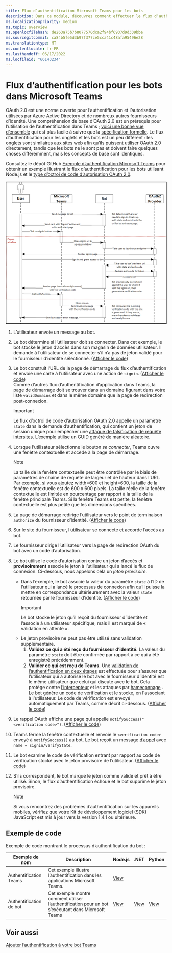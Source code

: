 ```yaml
---
title: Flux d’authentification Microsoft Teams pour les bots
description: Dans ce module, découvrez comment effectuer le flux d’authentification pour les bots dans Microsoft Teams et son exemple de code.
ms.localizationpriority: medium
ms.topic: overview
ms.openlocfilehash: de263a75b7b8077570dca2f94bf6937d9d339bbe
ms.sourcegitcommit: ca84b5fe5d3b97f377ce5cca41c48afa95496e28
ms.translationtype: MT
ms.contentlocale: fr-FR
ms.lasthandoff: 06/17/2022
ms.locfileid: "66143234"
---
```

# <a name="authentication-flow-for-bots-in-microsoft-teams"></a>Flux d’authentification pour les bots dans Microsoft Teams

OAuth 2.0 est une norme ouverte pour l’authentification et l’autorisation utilisées par Azure Active Directory et de nombreux autres fournisseurs d’identité. Une compréhension de base d’OAuth 2.0 est un prérequis pour l’utilisation de l’authentification dans Teams ; [voici une bonne vue d’ensemble](https://aaronparecki.com/oauth-2-simplified/) qui est plus facile à suivre que la [spécification formelle](https://oauth.net/2/). Le flux d’authentification pour les onglets et les bots est un peu différent : les onglets sont similaires aux sites web afin qu’ils puissent utiliser OAuth 2.0 directement, tandis que les bots ne le sont pas et doivent faire quelques choses différemment, mais les concepts de base sont identiques.

Consultez le dépôt GitHub [Exemple d’authentification Microsoft Teams](https://github.com/OfficeDev/Microsoft-Teams-Samples/tree/main/samples/app-auth/nodejs) pour obtenir un exemple illustrant le flux d’authentification pour les bots utilisant Node.js et le [type d’octroi de code d’autorisation OAuth 2.0](https://oauth.net/2/grant-types/authorization-code/).

![Diagramme de séquence d’authentification de bot](../../../assets/images/authentication/bot_auth_sequence_diagram.png)

1. L’utilisateur envoie un message au bot.
2. Le bot détermine si l’utilisateur doit se connecter.
   Dans cet exemple, le bot stocke le jeton d’accès dans son magasin de données utilisateur. Il demande à l’utilisateur de se connecter s’il n’a pas de jeton validé pour le fournisseur d’identité sélectionné. ([Afficher le code](https://github.com/OfficeDev/microsoft-teams-sample-auth-node/blob/469952a26d618dbf884a3be53c7d921cc580b1e2/src/utils/AuthenticationUtils.ts#L58-L76))
3. Le bot construit l’URL de la page de démarrage du flux d’authentification et envoie une carte à l’utilisateur avec une action de `signin`. ([Afficher le code](https://github.com/OfficeDev/microsoft-teams-sample-auth-node/blob/469952a26d618dbf884a3be53c7d921cc580b1e2/src/dialogs/BaseIdentityDialog.ts#L160-L190))</br>
    Comme d’autres flux d’authentification d’application dans Teams, la page de démarrage doit se trouver dans un domaine figurant dans votre liste `validDomains` et dans le même domaine que la page de redirection post-connexion.
    > [!IMPORTANT]
    > Le flux d’octroi de code d’autorisation OAuth 2.0 appelle un paramètre `state` dans la demande d’authentification, qui contient un jeton de session unique pour empêcher une [attaque de falsification de requête intersites](https://en.wikipedia.org/wiki/Cross-site_request_forgery). L’exemple utilise un GUID généré de manière aléatoire.
4. Lorsque l’utilisateur sélectionne le bouton *se connecter*, Teams ouvre une fenêtre contextuelle et accède à la page de démarrage.
   > [!NOTE]
   > La taille de la fenêtre contextuelle peut être contrôlée par le biais de paramètres de chaîne de requête de largeur et de hauteur dans l’URL. Par exemple, si vous ajoutez width=600 et height=600, la taille de la fenêtre contextuelle est de 600 x 600 pixels. La taille réelle de la fenêtre contextuelle est limitée en pourcentage par rapport à la taille de la fenêtre principale Teams. Si la fenêtre Teams est petite, la fenêtre contextuelle est plus petite que les dimensions spécifiées.

5. La page de démarrage redirige l’utilisateur vers le point de terminaison `authorize` du fournisseur d’identité. ([Afficher le code](https://github.com/OfficeDev/microsoft-teams-sample-auth-node/blob/469952a26d618dbf884a3be53c7d921cc580b1e2/public/html/auth-start.html#L51-L56))
6. Sur le site du fournisseur, l’utilisateur se connecte et accorde l’accès au bot.
7. Le fournisseur dirige l’utilisateur vers la page de redirection OAuth du bot avec un code d’autorisation.
8. Le bot utilise le code d’autorisation contre un jeton d’accès et **provisoirement** associe le jeton à l’utilisateur qui a lancé le flux de connexion. Ci-dessous, nous appelons cela un *jeton provisoire*.
    * Dans l’exemple, le bot associe la valeur du paramètre `state` à l’ID de l’utilisateur qui a lancé le processus de connexion afin qu’il puisse la mettre en correspondance ultérieurement avec la valeur `state` retournée par le fournisseur d’identité. ([Afficher le code](https://github.com/OfficeDev/microsoft-teams-sample-auth-node/blob/469952a26d618dbf884a3be53c7d921cc580b1e2/src/AuthBot.ts#L70-L99))
      > [!IMPORTANT]
      > Le bot stocke le jeton qu’il reçoit du fournisseur d’identité et l’associe à un utilisateur spécifique, mais il est marqué de « validation en attente ».
    * Le jeton provisoire ne peut pas être utilisé sans validation supplémentaire.
      1. **Validez ce qui a été reçu du fournisseur d’identité.** La valeur du paramètre `state` doit être confirmée par rapport à ce qui a été enregistré précédemment.
      1. **Valider ce qui est reçu de Teams.** Une [validation de l’authentification en deux étapes](https://en.wikipedia.org/wiki/Man-in-the-middle_attack) est effectuée pour s’assurer que l’utilisateur qui a autorisé le bot avec le fournisseur d’identité est le même utilisateur que celui qui discute avec le bot. Cela protège contre [l’intercepteur](https://en.wikipedia.org/wiki/Man-in-the-middle_attack) et les attaques par [hameçonnage](https://en.wikipedia.org/wiki/Phishing) . Le bot génère un code de vérification et le stocke, en l'associant à l'utilisateur. Le code de vérification est envoyé automatiquement par Teams, comme décrit ci-dessous. ([Afficher le code](https://github.com/OfficeDev/microsoft-teams-sample-auth-node/blob/469952a26d618dbf884a3be53c7d921cc580b1e2/src/AuthBot.ts#L100-L113))
9. Le rappel OAuth affiche une page qui appelle `notifySuccess("<verification code>")`. ([Afficher le code](https://github.com/OfficeDev/microsoft-teams-sample-auth-node/blob/master/src/views/oauth-callback-success.hbs))
10. Teams ferme la fenêtre contextuelle et renvoie le `<verification code>` envoyé à `notifySuccess()` au bot. Le bot reçoit un message [d’appel](/bot-framework/dotnet/bot-builder-dotnet-activities#invoke) avec `name = signin/verifyState`.
11. Le bot examine le code de vérification entrant par rapport au code de vérification stocké avec le jeton provisoire de l’utilisateur. ([Afficher le code](https://github.com/OfficeDev/microsoft-teams-sample-auth-node/blob/469952a26d618dbf884a3be53c7d921cc580b1e2/src/dialogs/BaseIdentityDialog.ts#L127-L140))
12. S’ils correspondent, le bot marque le jeton comme validé et prêt à être utilisé. Sinon, le flux d’authentification échoue et le bot supprime le jeton provisoire.

    > [!NOTE]
    > Si vous rencontrez des problèmes d’authentification sur les appareils mobiles, vérifiez que votre Kit de développement logiciel (SDK) JavaScript est mis à jour vers la version 1.4.1 ou ultérieure.

## <a name="code-sample"></a>Exemple de code

Exemple de code montrant le processus d’authentification du bot :

| **Exemple de nom** | **Description** | **Node.js** | **.NET** | **Python** |
|-----------------|----------------|--------------|----------|-----------|
| Authentification Teams | Cet exemple illustre l’authentification dans les applications Microsoft Teams. | [View](https://github.com/OfficeDev/microsoft-teams-sample-auth-node) | | |
| Authentification de bot | Cet exemple montre comment utiliser l’authentification pour un bot s’exécutant dans Microsoft Teams | [View](https://github.com/microsoft/BotBuilder-Samples/tree/main/samples/javascript_nodejs/46.teams-auth) | [View](https://github.com/microsoft/BotBuilder-Samples/tree/main/samples/csharp_dotnetcore/46.teams-auth) | [View](https://github.com/microsoft/BotBuilder-Samples/tree/main/samples/python/46.teams-auth)

## <a name="see-also"></a>Voir aussi

[Ajouter l’authentification à votre bot Teams](add-authentication.md)
